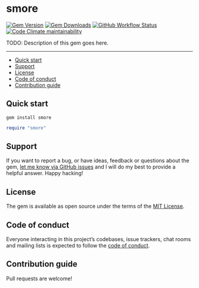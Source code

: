 # smore

[![Gem Version](https://img.shields.io/gem/v/smore)](https://rubygems.org/gems/smore)
[![Gem Downloads](https://img.shields.io/gem/dt/smore)](https://www.ruby-toolbox.com/projects/smore)
[![GitHub Workflow Status](https://img.shields.io/github/actions/workflow/status/xrendan/smore/ci.yml)](https://github.com/xrendan/smore/actions/workflows/ci.yml)
[![Code Climate maintainability](https://img.shields.io/codeclimate/maintainability/xrendan/smore)](https://codeclimate.com/github/xrendan/smore)

TODO: Description of this gem goes here.

---

- [Quick start](#quick-start)
- [Support](#support)
- [License](#license)
- [Code of conduct](#code-of-conduct)
- [Contribution guide](#contribution-guide)

## Quick start

```
gem install smore
```

```ruby
require "smore"
```

## Support

If you want to report a bug, or have ideas, feedback or questions about the gem, [let me know via GitHub issues](https://github.com/xrendan/smore/issues/new) and I will do my best to provide a helpful answer. Happy hacking!

## License

The gem is available as open source under the terms of the [MIT License](LICENSE.txt).

## Code of conduct

Everyone interacting in this project’s codebases, issue trackers, chat rooms and mailing lists is expected to follow the [code of conduct](CODE_OF_CONDUCT.md).

## Contribution guide

Pull requests are welcome!
